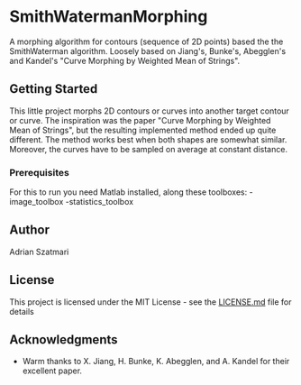 # SmithWatermanMorphing
A morphing algorithm for contours (sequence of 2D points) based the the SmithWaterman algorithm. Loosely based on Jiang's, Bunke's, Abegglen's and Kandel's "Curve Morphing by Weighted Mean of Strings".

## Getting Started

This little project morphs 2D contours or curves into another target contour or curve. The inspiration was the paper "Curve Morphing by Weighted Mean of Strings", but the resulting implemented method ended up quite different. The method works best when both shapes are somewhat similar. Moreover, the curves have to be sampled on average at constant distance. 

### Prerequisites

For this to run you need Matlab installed, along these toolboxes:
	-image_toolbox
	-statistics_toolbox

## Author

Adrian Szatmari 

## License

This project is licensed under the MIT License - see the [LICENSE.md](LICENSE.md) file for details

## Acknowledgments

* Warm thanks to X. Jiang, H. Bunke, K. Abegglen, and A. Kandel for their excellent paper. 
